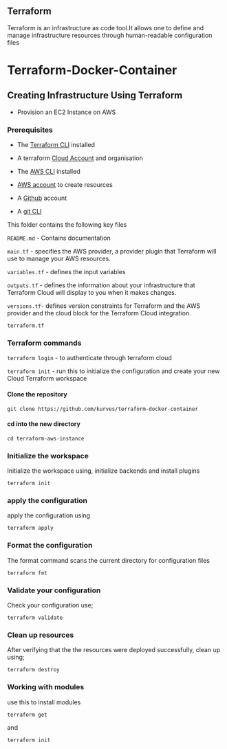 
## Terraform

Terraform is an infrastructure as code tool.It allows one to define and manage infrastructure resources through human-readable configuration files


# Terraform-Docker-Container

## Creating Infrastructure Using Terraform
- Provision an EC2 Instance on AWS

### Prerequisites

- The [Terraform CLI](https://learn.hashicorp.com/tutorials/terraform/install-cli?in=terraform/aws-get-started) installed

- A terraform [Cloud Account](https://app.terraform.io/signup/account?utm_source=learn&_gl=1*39uqcl*_ga*MjUxMTA3NjQ4LjE2NjQxMTMxODU.*_ga_P7S46ZYEKW*MTY2NDMwOTI5MS44LjAuMTY2NDMwOTI5MS4wLjAuMA..) and organisation

- The [AWS CLI](https://docs.aws.amazon.com/cli/latest/userguide/install-cliv2.html) installed
- [AWS account](https://aws.amazon.com/free/?trk=712ee378-d73b-4293-9bad-8ce09671ea7c&sc_channel=ps&s_kwcid=AL!4422!3!444219541850!e!!g!!aws%20console&ef_id=CjwKCAjw4c-ZBhAEEiwAZ105Rf5wHNi-AEdMfd8_ZPOUaU1CogBX-P7LKUrcX9BouU9QpqwKdLn5HxoCkIQQAvD_BwE:G:s&s_kwcid=AL!4422!3!444219541850!e!!g!!aws%20console) to create resources

- A [Github](https://github.com/) account

- A [git CLI](https://git-scm.com/downloads)

This folder contains the following key files

```README.md``` - Contains documentation

```main.tf``` -  specifies the AWS provider, a provider plugin that Terraform will use to manage your AWS resources. 

```variables.tf``` - defines the input variables 

```outputs.tf``` -  defines the information about your infrastructure that Terraform Cloud will display to you when it makes changes.

```versions.tf```-  defines version constraints for Terraform and the AWS provider and the cloud block for the Terraform Cloud integration.

```terraform.tf```


### Terraform commands
```terraform login``` - to authenticate through terraform cloud

```terraform init``` - run this to initialize the configuration and create your new Cloud Terraform workspace

#### Clone the repository
```
git clone https://github.com/kurves/terraform-docker-container
```
#### cd  into the new directory
```
cd terraform-aws-instance
```
### Initialize the workspace

Initialize the workspace using, initialize backends and install plugins
```
terraform init
```
### apply the configuration

apply the configuration using 
```
terraform apply
```

### Format the configuration
The format command scans the current directory for configuration files 

```
terraform fmt
```
### Validate your configuration
Check your configuration use;
```
terraform validate
```

### Clean up resources
After verifying that the the resources were deployed successfully, clean up using;
```
terraform destroy
```
### Working with modules
use this to install modules
```
terraform get
```
and
```
terraform init
```
